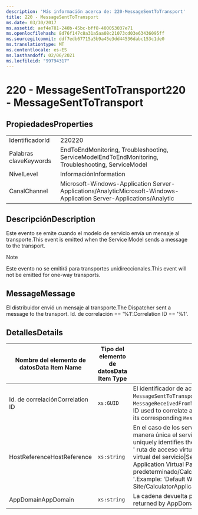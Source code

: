 ```yaml
---
description: 'Más información acerca de: 220-MessageSentToTransport'
title: 220 - MessageSentToTransport
ms.date: 03/30/2017
ms.assetid: aef4e781-240b-45bc-bff8-400053037e71
ms.openlocfilehash: 8d76f147c8a31a5aa08c21073cd03e63436095ff
ms.sourcegitcommit: ddf7edb67715a5b9a45e3dd44536dabc153c1de0
ms.translationtype: MT
ms.contentlocale: es-ES
ms.lasthandoff: 02/06/2021
ms.locfileid: "99794317"
---
```

# <a name="220---messagesenttotransport"></a><span data-ttu-id="23479-103">220 - MessageSentToTransport</span><span class="sxs-lookup"><span data-stu-id="23479-103">220 - MessageSentToTransport</span></span>

## <a name="properties"></a><span data-ttu-id="23479-104">Propiedades</span><span class="sxs-lookup"><span data-stu-id="23479-104">Properties</span></span>  
  
|||  
|-|-|  
|<span data-ttu-id="23479-105">Identificador</span><span class="sxs-lookup"><span data-stu-id="23479-105">Id</span></span>|<span data-ttu-id="23479-106">220</span><span class="sxs-lookup"><span data-stu-id="23479-106">220</span></span>|  
|<span data-ttu-id="23479-107">Palabras clave</span><span class="sxs-lookup"><span data-stu-id="23479-107">Keywords</span></span>|<span data-ttu-id="23479-108">EndToEndMonitoring, Troubleshooting, ServiceModel</span><span class="sxs-lookup"><span data-stu-id="23479-108">EndToEndMonitoring, Troubleshooting, ServiceModel</span></span>|  
|<span data-ttu-id="23479-109">Nivel</span><span class="sxs-lookup"><span data-stu-id="23479-109">Level</span></span>|<span data-ttu-id="23479-110">Información</span><span class="sxs-lookup"><span data-stu-id="23479-110">Information</span></span>|  
|<span data-ttu-id="23479-111">Canal</span><span class="sxs-lookup"><span data-stu-id="23479-111">Channel</span></span>|<span data-ttu-id="23479-112">Microsoft-Windows-Application Server-Applications/Analytic</span><span class="sxs-lookup"><span data-stu-id="23479-112">Microsoft-Windows-Application Server-Applications/Analytic</span></span>|  
  
## <a name="description"></a><span data-ttu-id="23479-113">Descripción</span><span class="sxs-lookup"><span data-stu-id="23479-113">Description</span></span>  

 <span data-ttu-id="23479-114">Este evento se emite cuando el modelo de servicio envía un mensaje al transporte.</span><span class="sxs-lookup"><span data-stu-id="23479-114">This event is emitted when the Service Model sends a message to the transport.</span></span>  
  
> [!NOTE]
> <span data-ttu-id="23479-115">Este evento no se emitirá para transportes unidireccionales.</span><span class="sxs-lookup"><span data-stu-id="23479-115">This event will not be emitted for one-way transports.</span></span>  
  
## <a name="message"></a><span data-ttu-id="23479-116">Message</span><span class="sxs-lookup"><span data-stu-id="23479-116">Message</span></span>  

 <span data-ttu-id="23479-117">El distribuidor envió un mensaje al transporte.</span><span class="sxs-lookup"><span data-stu-id="23479-117">The Dispatcher sent a message to the transport.</span></span> <span data-ttu-id="23479-118">Id. de correlación == '%1'.</span><span class="sxs-lookup"><span data-stu-id="23479-118">Correlation ID == '%1'.</span></span>  
  
## <a name="details"></a><span data-ttu-id="23479-119">Detalles</span><span class="sxs-lookup"><span data-stu-id="23479-119">Details</span></span>  
  
|<span data-ttu-id="23479-120">Nombre del elemento de datos</span><span class="sxs-lookup"><span data-stu-id="23479-120">Data Item Name</span></span>|<span data-ttu-id="23479-121">Tipo del elemento de datos</span><span class="sxs-lookup"><span data-stu-id="23479-121">Data Item Type</span></span>|<span data-ttu-id="23479-122">Descripción</span><span class="sxs-lookup"><span data-stu-id="23479-122">Description</span></span>|  
|--------------------|--------------------|-----------------|  
|<span data-ttu-id="23479-123">Id. de correlación</span><span class="sxs-lookup"><span data-stu-id="23479-123">Correlation ID</span></span>|`xs:GUID`|<span data-ttu-id="23479-124">El identificador de actividad usado para poner en correlación un evento `MessageSentToTransport` de un servicio o cliente con su `MessageReceivedFromTransport` correspondiente en el otro extremo.</span><span class="sxs-lookup"><span data-stu-id="23479-124">The activity ID used to correlate a `MessageSentToTransport` event from a service or client to its corresponding `MessageReceivedFromTransport` on the other end.</span></span>|  
|<span data-ttu-id="23479-125">HostReference</span><span class="sxs-lookup"><span data-stu-id="23479-125">HostReference</span></span>|`xs:string`|<span data-ttu-id="23479-126">En el caso de los servicios hospedados en web, este campo identifica de manera única el servicio en la jerarquía web.</span><span class="sxs-lookup"><span data-stu-id="23479-126">For Web-hosted services, this field uniquely identifies the service in the Web hierarchy.</span></span> <span data-ttu-id="23479-127">Su formato se define como ' ruta de acceso virtual de la aplicación de nombre de sitio web&#124;ruta de acceso virtual del servicio&#124;ServiceName '.</span><span class="sxs-lookup"><span data-stu-id="23479-127">Its format is defined as 'Web Site Name Application Virtual Path&#124;Service Virtual Path&#124;ServiceName'.</span></span> <span data-ttu-id="23479-128">Ejemplo: ' sitio web predeterminado/CalculatorApplication&#124;/CalculatorService.svc&#124;CalculatorService '.</span><span class="sxs-lookup"><span data-stu-id="23479-128">Example: 'Default Web Site/CalculatorApplication&#124;/CalculatorService.svc&#124;CalculatorService'.</span></span>|  
|<span data-ttu-id="23479-129">AppDomain</span><span class="sxs-lookup"><span data-stu-id="23479-129">AppDomain</span></span>|`xs:string`|<span data-ttu-id="23479-130">La cadena devuelta por AppDomain.CurrentDomain.FriendlyName.</span><span class="sxs-lookup"><span data-stu-id="23479-130">The string returned by AppDomain.CurrentDomain.FriendlyName.</span></span>|
